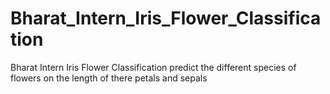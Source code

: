 # Bharat_Intern_Iris_Flower_Classification
Bharat Intern Iris Flower Classification predict the different species of flowers on the length of there petals and sepals 
